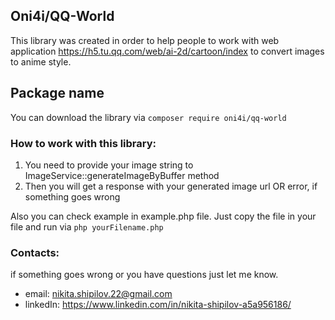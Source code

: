 ## Oni4i/QQ-World

This library was created in order to help people to work with web 
application https://h5.tu.qq.com/web/ai-2d/cartoon/index to convert
images to anime style.

## Package name
You can download the library via `composer require oni4i/qq-world`

### How to work with this library:
1. You need to provide your image string to ImageService::generateImageByBuffer method
2. Then you will get a response with your generated image url OR error, if something goes wrong

Also you can check example in example.php file. 
Just copy the file in your file and run via `php yourFilename.php`

### Contacts:
if something goes wrong or you have questions just let me know.

* email: nikita.shipilov.22@gmail.com
* linkedIn: https://www.linkedin.com/in/nikita-shipilov-a5a956186/